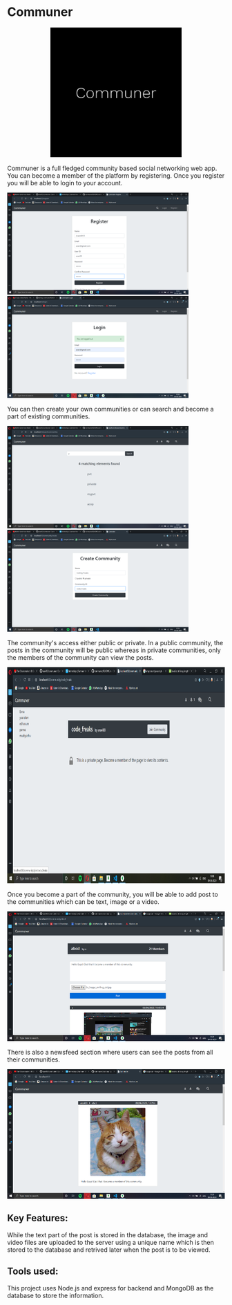 # Communer
<p align="center">
<img src="public/communer.png" alt="Logo" height="300" width="auto">
 </p>
   <p>
  Communer is a full fledged community based social networking web app. 
  You can become a member of the platform by registering. Once you register you will be able to login to your account. 
 </p>
 
 <img src="screenshots/register.png" alt="Logo" width="420"><img src="screenshots/login.png" alt="Logo" width="420">
 <p>
   You can then create your own communities or can search and become a part of existing communities. 
 </p>
    <img src="screenshots/searchcom.png" alt="Logo" width="420"><img src="screenshots/createcom.png" alt="Logo" width="420">
    
   <p>
   The community's access either public or private. In a public community, the posts in the community will be public whereas in private communities, only the members of the community can view the posts. 
   </p>
   <p align="center">
      <img src="screenshots/pvtcom.png" alt="Logo" height="500" width="auto"> 
   </p>
   <p>
   Once you become a part of the community, you will be able to add post to the communities which can be text, image or a video. 
     </p>
     <img src="screenshots/post.png" alt="Logo" height="300" width="auto">
    <p>    
   There is also a newsfeed section where users can see the posts from all their communities.
 </p>
     <img src="screenshots/home.png" alt="Logo" height="300" width="auto">

Key Features:
-------------
While the text part of the post is stored in the database, the image and video files are uploaded to the server using a unique name which is then stored to the database and retrived later when the post is to be viewed.
 
Tools used:
-----------
This project uses Node.js and express for backend and MongoDB as the database to store the information.
